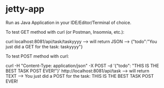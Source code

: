 # jetty-app

Run as Java Application in your IDE/Editor/Terminal of choice.

To test GET method with curl (or Postman, Insomnia, etc.):

curl localhost:8081/api/task/taskyyyy
--> will return JSON -->
{"todo":"You just did a GET for the task: taskyyyy"}


To test POST method with curl:

curl -H "Content-Type: application/json" -X POST -d '{"todo": "THIS IS THE BEST TASK POST EVER!"}' http://localhost:8081/api/task
--> will return TEXT --> 
You just did a POST for the task: THIS IS THE BEST TASK POST EVER!

